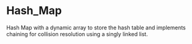 # Hash_Map
Hash Map with a dynamic array to store the hash table and implements chaining for collision resolution using a singly linked list. 

